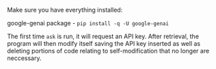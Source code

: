 Make sure you have everything installed:

google-genai package - `pip install -q -U google-genai`

The first time `ask` is run, it will request an API key. After retrieval, the program will then modify itself saving the API key inserted as well as deleting portions of code relating to self-modification that no longer are neccessary.
